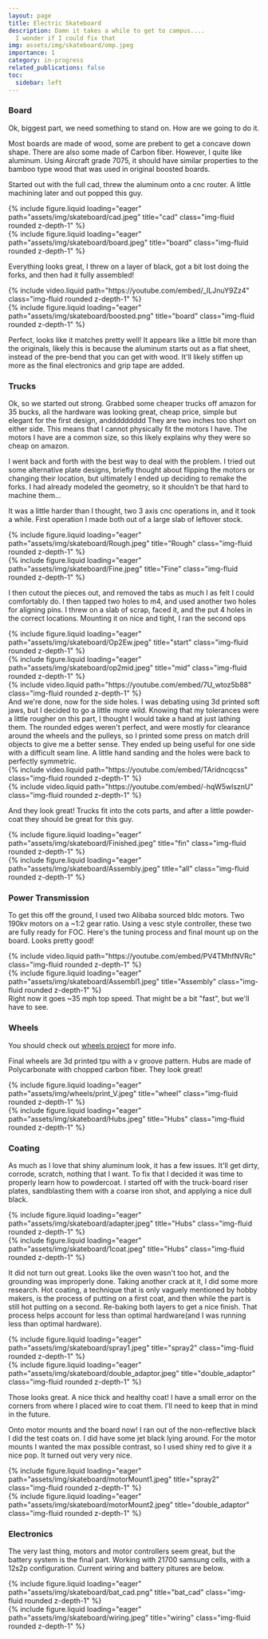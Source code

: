 ```yaml
---
layout: page
title: Electric Skateboard
description: Damn it takes a while to get to campus....
  I wonder if I could fix that
img: assets/img/skateboard/omp.jpeg
importance: 1
category: in-progress
related_publications: false
toc:
  sidebar: left
---
```


### **Board**

Ok, biggest part, we need something to stand on. How are we going to do it.

Most boards are made of wood, some are prebent to get a concave down shape. There are also some made of Carbon fiber. However, I quite like aluminum. Using Aircraft grade 7075, it should have similar properties to the bamboo type wood that was used in original boosted boards.

Started out with the full cad, threw the aluminum onto a cnc router. A little machining later and out popped this guy.

<div class="row">
     <div class="col-sm mt-3 mt-md-0">
        {% include figure.liquid loading="eager" path="assets/img/skateboard/cad.jpeg" title="cad" class="img-fluid rounded z-depth-1" %}
    </div>  
    <div class="col-sm mt-3 mt-md-0">
        {% include figure.liquid loading="eager" path="assets/img/skateboard/board.jpeg" title="board" class="img-fluid rounded z-depth-1" %}
    </div>
</div>

Everything looks great, I threw on a layer of black, got a bit lost doing the forks, and then had it fully assembled!

<div class="row">
     <div class="col-sm mt-3 mt-md-0">
        {% include video.liquid path="https://youtube.com/embed/_ILJnuY9Zz4" class="img-fluid rounded z-depth-1" %}
    </div>  
    <div class="col-sm mt-3 mt-md-0">
        {% include figure.liquid loading="eager" path="assets/img/skateboard/boosted.png" title="board" class="img-fluid rounded z-depth-1" %}
    </div>
</div>

Perfect, looks like it matches pretty well! It appears like a little bit more than the originals, likely this is because the aluminum starts out as a flat sheet, instead of the pre-bend that you can get with wood. It'll likely stiffen up more as the final electronics and grip tape are added.

### **Trucks**

Ok, so we started out strong. Grabbed some cheaper trucks off amazon for 35 bucks, all the hardware was looking great, cheap price, simple but elegant for the first design, anddddddddd
They are two inches too short on either side. This means that I cannot physically fit the motors I have. The motors I have are a common size, so this likely explains why they were so cheap on amazon.

I went back and forth with the best way to deal with the problem. I tried out some alternative plate designs, briefly thought about flipping the motors or changing their location, but ultimately I ended up deciding to remake the forks. I had already modeled the geometry, so it shouldn't be that hard to machine them...

It was a little harder than I thought, two 3 axis cnc operations in, and it took a while. First operation I made both out of a large slab of leftover stock.

<div class="row">
     <div class="col-sm mt-3 mt-md-0">
        {% include figure.liquid loading="eager" path="assets/img/skateboard/Rough.jpeg" title="Rough" class="img-fluid rounded z-depth-1" %}
    </div>  
    <div class="col-sm mt-3 mt-md-0">
        {% include figure.liquid loading="eager" path="assets/img/skateboard/Fine.jpeg" title="Fine" class="img-fluid rounded z-depth-1" %}
    </div>
</div>

I then cutout the pieces out, and removed the tabs as much I as felt I could comfortably do. I then tapped two holes to m4, and used another two holes for aligning pins. I threw on a slab of scrap, faced it, and the put 4 holes in the correct locations. Mounting it on nice and tight, I ran the second ops

<div class="row">
     <div class="col-sm mt-3 mt-md-0">
        {% include figure.liquid loading="eager" path="assets/img/skateboard/Op2Ew.jpeg" title="start" class="img-fluid rounded z-depth-1" %}
    </div>  
    <div class="col-sm mt-3 mt-md-0">
        {% include figure.liquid loading="eager" path="assets/img/skateboard/op2mid.jpeg" title="mid" class="img-fluid rounded z-depth-1" %}
    </div>
    <div class="col-sm mt-3 mt-md-0">
        {% include video.liquid path="https://youtube.com/embed/7U_wtoz5b88" class="img-fluid rounded z-depth-1" %}
    </div>
</div>
And we're done, now for the side holes. I was debating using 3d printed soft jaws, but I decided to go a little more wild. Knowing that my tolerances were a little rougher on this part, I thought I would take a hand at just lathing them. The rounded edges weren't perfect, and were mostly for clearance around the wheels and the pulleys, so I printed some press on match drill objects to give me a better sense. They ended up being useful for one side with a difficult seam line. A little hand sanding and the holes were back to perfectly symmetric.

<div class="row">
     <div class="col-sm mt-3 mt-md-0">
        {% include video.liquid path="https://youtube.com/embed/TAridncqcss" class="img-fluid rounded z-depth-1" %}
    </div>  
    <div class="col-sm mt-3 mt-md-0">
        {% include video.liquid path="https://youtube.com/embed/-hqW5wlsznU" class="img-fluid rounded z-depth-1" %}
    </div>
</div>

And they look great! Trucks fit into the cots parts, and after a little powder-coat they should be great for this guy.

<div class="row">
    <div class="col-sm mt-3 mt-md-0">
        {% include figure.liquid loading="eager" path="assets/img/skateboard/Finished.jpeg" title="fin" class="img-fluid rounded z-depth-1" %}
    </div>
    <div class="col-sm mt-3 mt-md-0">
        {% include figure.liquid loading="eager" path="assets/img/skateboard/Assembly.jpeg" title="all" class="img-fluid rounded z-depth-1" %}
    </div>
</div>

### **Power Transmission**

To get this off the ground, I used two Alibaba sourced bldc motors. Two 190kv motors on a ~1:2 gear ratio. Using a vesc style controller, these two are fully ready for FOC. Here's the tuning process and final mount up on the board. Looks pretty good!

<div class="row">
     <div class="col-sm mt-3 mt-md-0">
        {% include video.liquid path="https://youtube.com/embed/PV4TMhfNVRc" class="img-fluid rounded z-depth-1" %}
    </div>
    <div class="col-sm mt-3 mt-md-0">
        {% include figure.liquid loading="eager" path="assets/img/skateboard/Assembl1.jpeg" title="Assembly" class="img-fluid rounded z-depth-1" %}
    </div>
</div>
Right now it goes ~35 mph top speed. That might be a bit "fast", but we'll have to see.

### **Wheels**

You should check out <a href="https://coleherber.comp/projects/wheels">wheels project</a> for more info.

Final wheels are 3d printed tpu with a v groove pattern. Hubs are made of Polycarbonate with chopped carbon fiber. They look great!

<div class="row">
     <div class="col-sm mt-3 mt-md-0">
        {% include figure.liquid loading="eager" path="assets/img/wheels/print_V.jpeg" title="wheel" class="img-fluid rounded z-depth-1" %}
    </div>
    <div class="col-sm mt-3 mt-md-0">
        {% include figure.liquid loading="eager" path="assets/img/skateboard/Hubs.jpeg" title="Hubs" class="img-fluid rounded z-depth-1" %}
    </div>
</div>

### **Coating**

As much as I love that shiny aluminum look, it has a few issues. It'll get dirty, corrode, scratch, nothing that I want. To fix that I decided it was time to properly learn how to powdercoat. I started off with the truck-board riser plates, sandblasting them with a coarse iron shot, and applying a nice dull black.

<div class="row">
     <div class="col-sm mt-3 mt-md-0">
        {% include figure.liquid loading="eager" path="assets/img/skateboard/adapter.jpeg" title="Hubs" class="img-fluid rounded z-depth-1" %}
    </div>
    <div class="col-sm mt-3 mt-md-0">
        {% include figure.liquid loading="eager" path="assets/img/skateboard/1coat.jpeg" title="Hubs" class="img-fluid rounded z-depth-1" %}
    </div>
</div>

It did not turn out great. Looks like the oven wasn't too hot, and the grounding was improperly done. Taking another crack at it, I did some more research. Hot coating, a technique that is only vaguely mentioned by hobby makers, is the process of putting on a first coat, and then while the part is still hot putting on a second. Re-baking both layers to get a nice finish. That process helps account for less than optimal hardware(and I was running less than optimal hardware).

<div class="row">
     <div class="col-sm mt-3 mt-md-0">
        {% include figure.liquid loading="eager" path="assets/img/skateboard/spray1.jpeg" title="spray2" class="img-fluid rounded z-depth-1" %}
    </div>
    <div class="col-sm mt-3 mt-md-0">
        {% include figure.liquid loading="eager" path="assets/img/skateboard/double_adaptor.jpeg" title="double_adaptor" class="img-fluid rounded z-depth-1" %}
    </div>
</div>

Those looks great. A nice thick and healthy coat! I have a small error on the corners from where I placed wire to coat them. I'll need to keep that in mind in the future.

Onto motor mounts and the board now! I ran out of the non-reflective black I did the test coats on. I did have some jet black lying around. For the motor mounts I wanted the max possible contrast, so I used shiny red to give it a nice pop. It turned out very very nice.

<div class="row">
     <div class="col-sm mt-3 mt-md-0">
        {% include figure.liquid loading="eager" path="assets/img/skateboard/motorMount1.jpeg" title="spray2" class="img-fluid rounded z-depth-1" %}
    </div>
    <div class="col-sm mt-3 mt-md-0">
        {% include figure.liquid loading="eager" path="assets/img/skateboard/motorMount2.jpeg" title="double_adaptor" class="img-fluid rounded z-depth-1" %}
    </div>
</div>

### **Electronics**

The very last thing, motors and motor controllers seem great, but the battery system is the final part. Working with 21700 samsung cells, with a 12s2p configuration. Current wiring and battery pitures are below.

<div class="row">
     <div class="col-sm mt-3 mt-md-0">
        {% include figure.liquid loading="eager" path="assets/img/skateboard/bat_cad.png" title="bat_cad" class="img-fluid rounded z-depth-1" %}
    </div>
    <div class="col-sm mt-3 mt-md-0">
        {% include figure.liquid loading="eager" path="assets/img/skateboard/wiring.jpeg" title="wiring" class="img-fluid rounded z-depth-1" %}
    </div>
</div>
